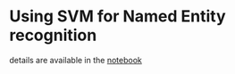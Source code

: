# Using SVM for Named Entity recognition

details are available in the [notebook](https://github.com/skrljanja/E3/blob/master/notebook.ipynb)
